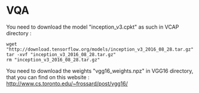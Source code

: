 # VQA

You need to download the model "inception_v3.cpkt" as such in VCAP directory :

```powerconsole
wget "http://download.tensorflow.org/models/inception_v3_2016_08_28.tar.gz"
tar -xvf "inception_v3_2016_08_28.tar.gz"
rm "inception_v3_2016_08_28.tar.gz"
```

You need to download the weights "vgg16_weights.npz" in VGG16 directory, that you can find on this website :
http://www.cs.toronto.edu/~frossard/post/vgg16/



